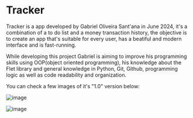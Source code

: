 # Tracker
Tracker is a app developed by Gabriel Oliveira Sant'ana in June 2024, it's a combination of a to do list and a money transaction history, the objective is to create an app that's suitable for every user, has a beatiful and modern interface and is fast-running.

While developing this project Gabriel is aiming to improve his programming skills using OOP(object oriented programming), his knowledge about the Flet library and general knowledge in Python, Git, Github, programming logic as well as code readability and organization.

You can check a few images of it's "1.0" version below:

![image](https://github.com/TJfrusciante/Tracker/assets/109312060/4e7825c8-4dc4-4823-9b9d-93b2d54b53d6)

![image](https://github.com/user-attachments/assets/27a0bf69-bb0b-4a03-8828-cf73bd78aca1)

